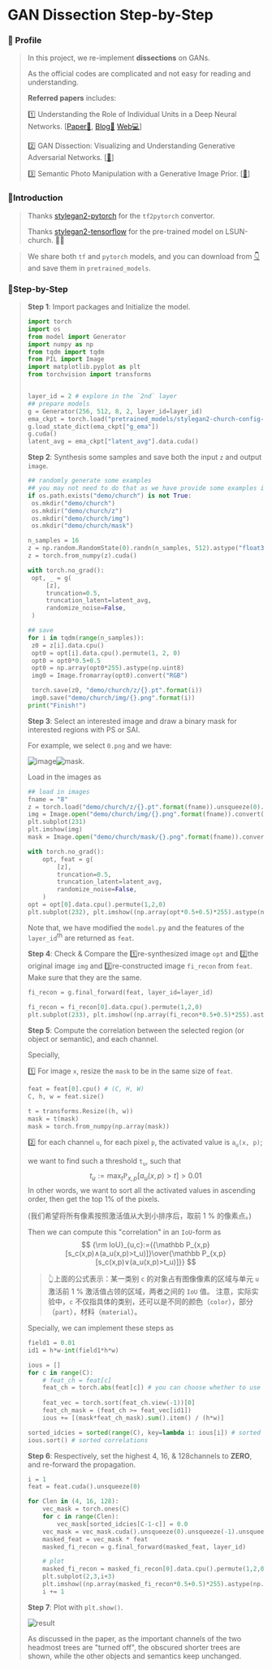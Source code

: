 # GAN Dissection Step-by-Step

### 🙈 Profile

> In this project, we re-implement **dissections** on GANs. 
>
> As the official codes are complicated and not easy for reading and understanding.
>
> **Referred papers** includes:
>
> 1️⃣ Understanding the Role of Individual Units in a Deep Neural Networks. [[Paper📜](https://www.pnas.org/content/117/48/30071), [Blog📝](https://blog.csdn.net/WinerChopin/article/details/108672765?spm=1001.2014.3001.5501) [Web💻](http://dissect.csail.mit.edu/)]
>
> 2️⃣ GAN Dissection: Visualizing and Understanding Generative Adversarial Networks. [[📜](https://arxiv.org/abs/1811.10597)]
>
> 3️⃣ Semantic Photo Manipulation with a Generative Image Prior. [[📜](https://arxiv.org/abs/2005.07727v1)]

### 🐞Introduction

> Thanks [stylegan2-pytorch](https://github.com/rosinality/stylegan2-pytorch) for the `tf2pytorch` convertor. 
>
> Thanks [stylegan2-tensorflow](https://github.com/NVlabs/stylegan2) for the pre-trained model on LSUN-church. 🐂🍺

> We share both `tf` and `pytorch` models, and you can download from [👇]() and save them in `pretrained_models`.

### 🐞Step-by-Step

> **Step 1**: Import packages and Initialize the model.
>
> ```python
> import torch
> import os
> from model import Generator
> import numpy as np 
> from tqdm import tqdm
> from PIL import Image
> import matplotlib.pyplot as plt 
> from torchvision import transforms
> 
> 
> layer_id = 2 # explore in the `2nd` layer
> ## prepare models
> g = Generator(256, 512, 8, 2, layer_id=layer_id)
> ema_ckpt = torch.load("pretrained_models/stylegan2-church-config-f.pt")
> g.load_state_dict(ema_ckpt["g_ema"])
> g.cuda()
> latent_avg = ema_ckpt["latent_avg"].data.cuda()
> ```
>
> **Step 2**: Synthesis some samples and save both the input `z` and output `image`.
>
> ```python
> ## randomly generate some examples
> ## you may not need to do that as we have provide some examples in our exp
> if os.path.exists("demo/church") is not True:
>  os.mkdir("demo/church")
>  os.mkdir("demo/church/z")
>  os.mkdir("demo/church/img")
>  os.mkdir("demo/church/mask")
> 
> n_samples = 16
> z = np.random.RandomState(0).randn(n_samples, 512).astype("float32")
> z = torch.from_numpy(z).cuda()
> 
> with torch.no_grad():
>  opt, _ = g(
>      [z],
>      truncation=0.5,
>      truncation_latent=latent_avg,
>      randomize_noise=False,
>  )
> 
> ## save
> for i in tqdm(range(n_samples)):
>  z0 = z[i].data.cpu()
>  opt0 = opt[i].data.cpu().permute(1, 2, 0)
>  opt0 = opt0*0.5+0.5
>  opt0 = np.array(opt0*255).astype(np.uint8)
>  img0 = Image.fromarray(opt0).convert("RGB")
> 
>  torch.save(z0, "demo/church/z/{}.pt".format(i))
>  img0.save("demo/church/img/{}.png".format(i))
> print("Finish!")
> ```
>
> **Step 3**: Select an interested image and draw a binary mask for interested regions with PS or SAI.
>
> For example, we select `0.png` and we have:
>
> ![image](https://github.com/NeverGiveU/NNInterpretation/blob/main/demos/GAN-Dissection/demo/church/img/8.png)![mask](https://github.com/NeverGiveU/NNInterpretation/blob/main/demos/GAN-Dissection/demo/church/mask/8.png).
>
> Load in the images as
>
> ```python
> ## load in images
> fname = "8"
> z = torch.load("demo/church/z/{}.pt".format(fname)).unsqueeze(0).cuda()
> img = Image.open("demo/church/img/{}.png".format(fname)).convert("RGB")
> plt.subplot(231)
> plt.imshow(img)
> mask = Image.open("demo/church/mask/{}.png".format(fname)).convert("L")
> 
> with torch.no_grad():
>     opt, feat = g( 
>         [z],
>         truncation=0.5,
>         truncation_latent=latent_avg,
>         randomize_noise=False,
>     )
> opt = opt[0].data.cpu().permute(1,2,0)
> plt.subplot(232), plt.imshow((np.array(opt*0.5+0.5)*255).astype(np.uint8))
> ```
>
> Note that, we have modified the `model.py` and the features of the `layer_id`<sup>th</sup> are returned as `feat`.
>
> **Step 4**: Check  & Compare the 1️⃣re-synthesized image `opt` and 2️⃣the original image `img` and 3️⃣re-constructed image `fi_recon` from `feat`. Make sure that they are the same.
>
> ```python
> fi_recon = g.final_forward(feat, layer_id=layer_id)
> 
> fi_recon = fi_recon[0].data.cpu().permute(1,2,0)
> plt.subplot(233), plt.imshow((np.array(fi_recon*0.5+0.5)*255).astype(np.uint8))
> ```
>
> **Step 5**: Compute the correlation between the selected region (or object or semantic), and each channel.
>
> Specially, 
>
> 1️⃣ For image `x`, resize the `mask` to be in the same size of `feat`.
>
> ```python
> feat = feat[0].cpu() # (C, H, W)
> C, h, w = feat.size()
> 
> t = transforms.Resize((h, w))
> mask = t(mask)
> mask = torch.from_numpy(np.array(mask))
> ```
>
> 2️⃣ for each channel `u`, for each pixel `p`, the activated value is `a`<sub>`u`</sub>`(x, p)`; 
>
> we want to find such a threshold `t`<sub>`u`</sub>, such that
> $$
> t_u:=\max_t \mathbb P_{x,p} [a_u(x,p)>t]>0.01
> $$
> In other words, we want to sort all the activated values in ascending order, then get the top 1% of the pixels.
>
> (我们希望将所有像素按照激活值从大到小排序后，取前 1 % 的像素点。)
>
> Then we can compute this "correlation" in an `IoU`-form as
> $$
> {\rm IoU}_{u,c}:={{\mathbb P_{x,p}[s_c(x,p)∧(a_u(x,p)>t_u)]}\over{\mathbb P_{x,p}[s_c(x,p)∨(a_u(x,p)>t_u)]}}
> $$
>
> > 👆上面的公式表示：某一类别 `c` 的对象占有图像像素的区域与单元 `u` 激活前 1 % 激活值占领的区域，两者之间的 `IoU` 值。
> > 注意，实际实验中，`c` 不仅指具体的类别，还可以是不同的颜色（`color`），部分（`part`），材料（`material`）。
>
> Specially, we can implement these steps as
>
> ```python
> field1 = 0.01
> id1 = h*w-int(field1*h*w)
> 
> ious = []
> for c in range(C):
>     # feat_ch = feat[c]
>     feat_ch = torch.abs(feat[c]) # you can choose whether to use the absolute value.
>     
>     feat_vec = torch.sort(feat_ch.view(-1))[0]
>     feat_ch_mask = (feat_ch >= feat_vec[id1])
>     ious += [(mask*feat_ch_mask).sum().item() / (h*w)]
> 
> sorted_idcies = sorted(range(C), key=lambda i: ious[i]) # sorted channel indices
> ious.sort() # sorted correlations
> ```
>
> **Step 6**: Respectively, set the highest 4, 16, & 128channels to **ZERO**, and re-forward the propagation.
>
> ```python
> i = 1
> feat = feat.cuda().unsqueeze(0)
> 
> for Clen in (4, 16, 128):
>     vec_mask = torch.ones(C)
>     for c in range(Clen):
>         vec_mask[sorted_idcies[C-1-c]] = 0.0
>     vec_mask = vec_mask.cuda().unsqueeze(0).unsqueeze(-1).unsqueeze(-1)
>     masked_feat = vec_mask * feat 
>     masked_fi_recon = g.final_forward(masked_feat, layer_id)
> 
>     # plot
>     masked_fi_recon = masked_fi_recon[0].data.cpu().permute(1,2,0)
>     plt.subplot(2,3,i+3)
>     plt.imshow((np.array(masked_fi_recon*0.5+0.5)*255).astype(np.uint8))
>     i += 1
> ```
>
> **Step 7**: Plot with `plt.show()`.
>
> ![result](https://github.com/NeverGiveU/NNInterpretation/blob/main/demos/GAN-Dissection/sample_dissected_results.png)
>
> As discussed in the paper, as the important channels of the two headmost trees are "turned off", the obscured shorter trees are shown, while the other objects and semantics keep unchanged.

